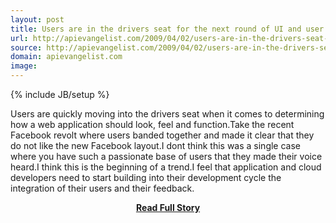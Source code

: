 ```yaml
---
layout: post
title: Users are in the drivers seat for the next round of UI and user experience development
url: http://apievangelist.com/2009/04/02/users-are-in-the-drivers-seat-for-the-next-round-of-ui-and-user-experience-development/
source: http://apievangelist.com/2009/04/02/users-are-in-the-drivers-seat-for-the-next-round-of-ui-and-user-experience-development/
domain: apievangelist.com
image: 
---
```

{% include JB/setup %}<p>Users are quickly moving into the drivers seat when it comes to determining how a web application should look, feel and function.Take the recent Facebook revolt where users banded together and made it clear that they do not like the new Facebook layout.I dont think this was a single case where you have such a passionate base of users that they made their voice heard.I think this is the beginning of a trend.I feel that application and cloud developers need to start building into their development cycle the integration of their users and their feedback.</p>
<center><p><a href="http://apievangelist.com/2009/04/02/users-are-in-the-drivers-seat-for-the-next-round-of-ui-and-user-experience-development/" style='padding:25px; font-sze:18px; font-weight: bold;'>Read Full Story</a></p></center>
